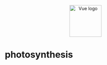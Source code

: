 <p align="center"><a href="https://vuejs.org" target="_blank" rel="noopener noreferrer"><img width="100" src="./1.png" alt="Vue logo"></a></p>

# photosynthesis
